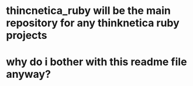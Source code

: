 # thincnetica_ruby will be the main repository for any thinknetica ruby projects
# why do i bother with this readme file anyway?
